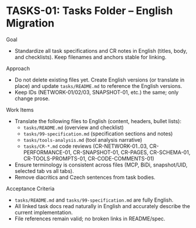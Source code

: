 # TASKS-01: Tasks Folder – English Migration

Goal
- Standardize all task specifications and CR notes in English (titles, body, and checklists). Keep filenames and anchors stable for linking.

Approach
- Do not delete existing files yet. Create English versions (or translate in place) and update `tasks/README.md` to reference the English versions.
- Keep IDs (NETWORK-01/02/03, SNAPSHOT-01, etc.) the same; only change prose.

Work Items
- Translate the following files to English (content, headers, bullet lists):
  - `tasks/README.md` (overview and checklist)
  - `tasks/99-specification.md` (specification sections and notes)
  - `tasks/tools-analysis.md` (tool analysis narrative)
  - `tasks/CR-*.md` code reviews (CR-NETWORK-01..03, CR-PERFORMANCE-01, CR-SNAPSHOT-01, CR-PAGES, CR-SCHEMA-01, CR-TOOLS-PROMPTS-01, CR-CODE-COMMENTS-01)
- Ensure terminology is consistent across files (MCP, BiDi, snapshot/UID, selected tab vs all tabs).
- Remove diacritics and Czech sentences from task bodies.

Acceptance Criteria
- `tasks/README.md` and `tasks/99-specification.md` are fully English.
- All linked task docs read naturally in English and accurately describe the current implementation.
- File references remain valid; no broken links in README/spec.

